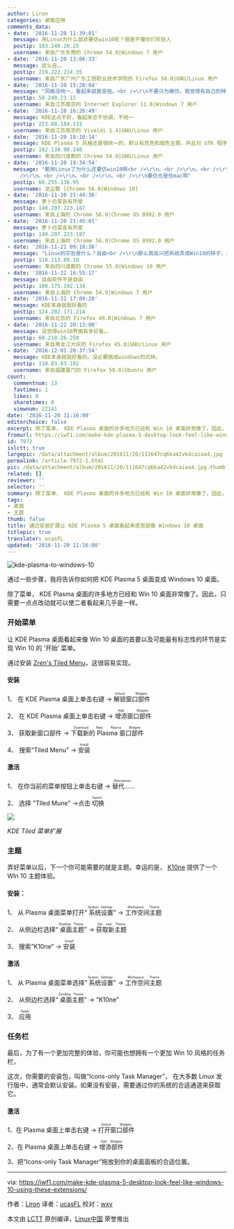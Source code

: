 ```yaml
---
author: Liron
categories: 桌面应用
comments_data:
- date: '2016-11-20 11:39:01'
  message: 用Linux为什么就非要仿win10呢？很是不懂你们年轻人
  postip: 183.240.20.25
  username: 来自广东东莞的 Chrome 54.0|Windows 7 用户
- date: '2016-11-20 13:06:33'
  message: 这么丑。。
  postip: 219.222.214.35
  username: 来自广东广州广东工贸职业技术学院的 Firefox 50.0|GNU/Linux 用户
- date: '2016-11-20 15:28:04'
  message: "风格没统一，看起来就是变扭。<br />\r\n不要只为模仿。我觉得有自己的特色不是很好吗"
  postip: 58.240.23.15
  username: 来自江苏南京的 Internet Explorer 11.0|Windows 7 用户
- date: '2016-11-20 16:26:49'
  message: KDE这点不好，看起来总不协调，不统一
  postip: 223.68.184.131
  username: 来自江苏南京的 Vivaldi 1.4|GNU/Linux 用户
- date: '2016-11-20 18:10:14'
  message: KDE Plasma 5 风格还是很统一的，默认有亮色和暗色主题，并且对 GTK 程序风格的支持也很好。反倒是 Xfce 的风格不是很统一。
  postip: 182.139.90.240
  username: 来自四川成都的 Chrome 54.0|GNU/Linux 用户
- date: '2016-11-20 19:34:54'
  message: "都用Linux了为什么还要仿win10啊<br />\r\n。<br />\r\n。<br />\r\n。<br />\r\n。<br />\r\n。<br
    />\r\n。<br />\r\n。<br />\r\n。<br />\r\n要仿也是仿mac啊"
  postip: 60.255.136.95
  username: 龙尘飘 [Chrome 56.0|Windows 10]
- date: '2016-11-20 21:44:36'
  message: 萝卜白菜各有所爱
  postip: 140.207.223.187
  username: 来自上海的 Chrome 56.0|Chrome OS 8992.0 用户
- date: '2016-11-20 21:45:01'
  message: 萝卜白菜各有所爱
  postip: 140.207.223.187
  username: 来自上海的 Chrome 56.0|Chrome OS 8992.0 用户
- date: '2016-11-21 09:18:36'
  message: "Linux的宗旨是什么？自由<br />\r\n那么我高兴把系统弄成Win10的样子，就弄成Win10；我高兴把系统弄成Mac的样子，就弄成Mac的样子；我高兴把系统弄成什么样子是我的自由。这才是自由啊！"
  postip: 118.113.89.18
  username: 来自四川成都的 Chrome 55.0|Windows 10 用户
- date: '2016-11-22 16:55:17'
  message: 自由软件不是自由
  postip: 180.175.192.134
  username: 来自上海的 Chrome 54.0|Windows 7 用户
- date: '2016-11-22 17:09:20'
  message: KDE本身就挺好看的
  postip: 124.202.171.214
  username: 来自北京的 Firefox 49.0|Windows 7 用户
- date: '2016-11-22 20:13:00'
  message: 没觉得win10界面有多好看。。
  postip: 60.218.26.250
  username: 来自黑龙江大庆的 Firefox 45.0|GNU/Linux 用户
- date: '2016-12-01 20:37:54'
  message: KDE本身就挺好看的。没必要搞成windows的式样。
  postip: 110.83.83.102
  username: 来自福建厦门的 Firefox 50.0|Ubuntu 用户
count:
  commentnum: 13
  favtimes: 1
  likes: 0
  sharetimes: 0
  viewnum: 22141
date: '2016-11-20 11:16:00'
editorchoice: false
excerpt: 除了菜单， KDE Plasma 桌面的许多地方已经和 Win 10 桌面非常像了。因此，只需要一点点改动就可以使二者看起来几乎是一样。
fromurl: https://iwf1.com/make-kde-plasma-5-desktop-look-feel-like-windows-10-using-these-extensions/
id: 7972
islctt: true
largepic: /data/attachment/album/201611/20/111647cq6ka42vkdcaiaa4.jpg
permalink: /article-7972-1.html
pic: /data/attachment/album/201611/20/111647cq6ka42vkdcaiaa4.jpg.thumb.jpg
related: []
reviewer: ''
selector: ''
summary: 除了菜单， KDE Plasma 桌面的许多地方已经和 Win 10 桌面非常像了。因此，只需要一点点改动就可以使二者看起来几乎是一样。
tags:
- 桌面
- 主题
thumb: false
title: 通过安装扩展让 KDE Plasma 5 桌面看起来感觉就像 Windows 10 桌面
titlepic: true
translator: ucasFL
updated: '2016-11-20 11:16:00'
---
```


![kde-plasma-to-windows-10](/data/attachment/album/201611/20/111647cq6ka42vkdcaiaa4.jpg)


通过一些步骤，我将告诉你如何把 KDE Plasma 5 桌面变成 Windows 10 桌面。


除了菜单， KDE Plasma 桌面的许多地方已经和 Win 10 桌面非常像了。因此，只需要一点点改动就可以使二者看起来几乎是一样。


### 开始菜单


让 KDE Plasma 桌面看起来像 Win 10 桌面的首要以及可能最有标志性的环节是实现 Win 10 的 ‘开始’ 菜单。


通过安装 [Zren's Tiled Menu](https://github.com/Zren/plasma-applets/tree/master/tiledmenu)，这很容易实现。


#### 安装


1、 在 KDE Plasma 桌面上单击右键 -><ruby> 解锁窗口部件 <rp>  （ </rp> <rt>  Unlock Widgets </rt> <rp>  ） </rp></ruby>


2、 在 KDE Plasma 桌面上单击右键 -> <ruby> 增添窗口部件 <rp>  （ </rp> <rt>  Add Widgets </rt> <rp>  ） </rp></ruby>


3、 获取新窗口部件 -> <ruby> 下载新的 Plasma 窗口部件 <rp>  （ </rp> <rt>  Download New Plasma Widgets </rt> <rp>  ） </rp></ruby> 


4、 搜索“Tiled Menu” -> <ruby> 安装 <rp>  （ </rp> <rt>  Install </rt> <rp>  ） </rp></ruby>


#### 激活


1、 在你当前的菜单按钮上单击右键 -> <ruby> 替代…… <rp>  （ </rp> <rt>  Alternatives… </rt> <rp>  ） </rp></ruby>


2、 选择 "TIled Mune" ->点击<ruby> 切换 <rp>  （ </rp> <rt>  Switch </rt> <rp>  ） </rp></ruby>


![](/data/attachment/album/201611/20/111829kpjnw3pz3rduqdsy.jpg)


*KDE Tiled 菜单扩展*


### 主题


弄好菜单以后，下一个你可能需要的就是主题。幸运的是， [K10ne](https://store.kde.org/p/1153465/) 提供了一个 WIn 10 主题体验。


#### 安装：


1、 从 Plasma 桌面菜单打开“<ruby> 系统设置 <rp>  （ </rp> <rt>  System Settings </rt> <rp>  ） </rp></ruby>” -> <ruby> 工作空间主题 <rp>  （ </rp> <rt>  Workspace Theme </rt> <rp>  ） </rp></ruby> 


2、 从侧边栏选择“<ruby> 桌面主题 <rp>  （ </rp> <rt>  Desktop Theme </rt> <rp>  ） </rp></ruby>” -> <ruby> 获取新主题 <rp>  （ </rp> <rt>  Get new Theme </rt> <rp>  ） </rp></ruby> 


3、 搜索“K10ne” -> <ruby> 安装 <rp>  （ </rp> <rt>  Install </rt> <rp>  ） </rp></ruby>


#### 激活


1、 从 Plasma 桌面菜单选择“<ruby> 系统设置 <rp>  （ </rp> <rt>  System Settings </rt> <rp>  ） </rp></ruby>” -> <ruby> 工作空间主题 <rp>  （ </rp> <rt>  Workspace Theme </rt> <rp>  ） </rp></ruby> 


2、 从侧边栏选择“<ruby> 桌面主题 <rp>  （ </rp> <rt>  Desktop Theme </rt> <rp>  ） </rp></ruby>” -> “K10ne”


3、 <ruby> 应用 <rp>  （ </rp> <rt>  Apply </rt> <rp>  ） </rp></ruby>


### 任务栏


最后，为了有一个更加完整的体验，你可能也想拥有一个更加 Win 10 风格的任务栏，


这次，你需要的安装包，叫做“Icons-only Task Manager”， 在大多数 Linux 发行版中，通常会默认安装。如果没有安装，需要通过你的系统的合适通道来获取它。


#### 激活


1、在 Plasma 桌面上单击右键 -> <ruby> 打开窗口部件 <rp>  （ </rp> <rt>  Unlock Widgets </rt> <rp>  ） </rp></ruby>


2、在 Plasma 桌面上单击右键 -> <ruby> 增添部件 <rp>  （ </rp> <rt>  Add Widgets </rt> <rp>  ） </rp></ruby>


3、把“Icons-only Task Manager”拖放到你的桌面面板的合适位置。




---


via: <https://iwf1.com/make-kde-plasma-5-desktop-look-feel-like-windows-10-using-these-extensions/>


作者：[Liron](https://iwf1.com/tag/linux) 译者：[ucasFL](https://github.com/ucasFL) 校对：[wxy](https://github.com/wxy)


本文由 [LCTT](https://github.com/LCTT/TranslateProject) 原创编译，[Linux中国](https://linux.cn/) 荣誉推出